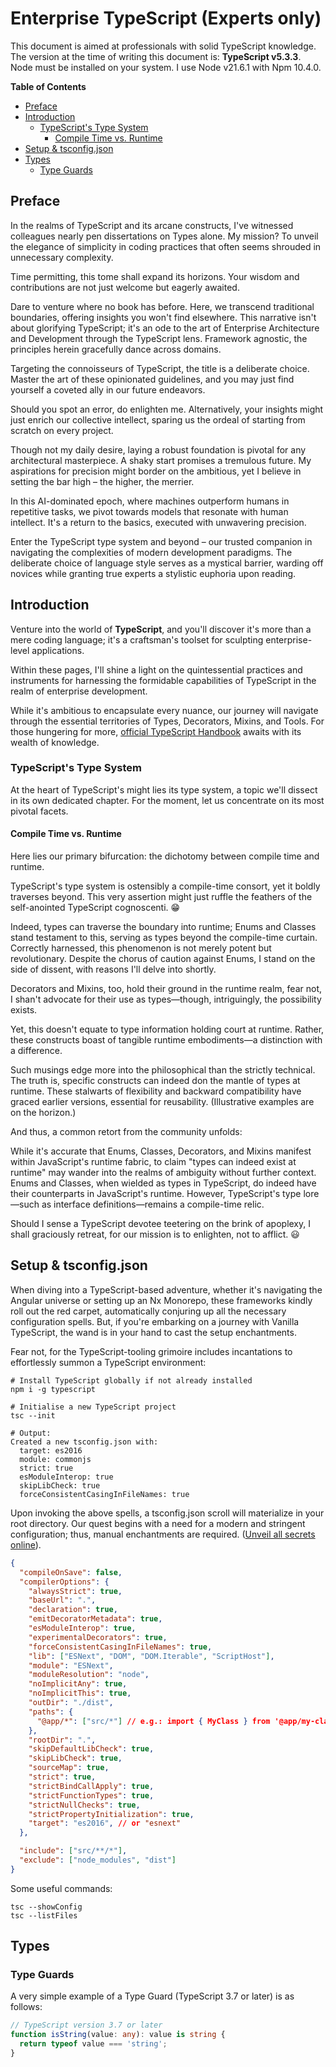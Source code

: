 # Enterprise TypeScript (Experts only)

This document is aimed at professionals with solid TypeScript knowledge. The version at the time of writing this document is: **TypeScript v5.3.3**. Node must be installed on your system. I use Node v21.6.1 with Npm 10.4.0.

**Table of Contents**

<!-- @import "[TOC]" {cmd="toc" depthFrom=2 depthTo=6 orderedList=false} -->

<!-- code_chunk_output -->

- [Preface](#preface)
- [Introduction](#introduction)
  - [TypeScript's Type System](#typescripts-type-system)
    - [Compile Time vs. Runtime](#compile-time-vs-runtime)
- [Setup & tsconfig.json](#setup--tsconfigjson)
- [Types](#types)
  - [Type Guards](#type-guards)

<!-- /code_chunk_output -->

## Preface

In the realms of TypeScript and its arcane constructs, I've witnessed colleagues nearly pen dissertations on Types alone. My mission? To unveil the elegance of simplicity in coding practices that often seems shrouded in unnecessary complexity.

Time permitting, this tome shall expand its horizons. Your wisdom and contributions are not just welcome but eagerly awaited.

Dare to venture where no book has before. Here, we transcend traditional boundaries, offering insights you won't find elsewhere. This narrative isn't about glorifying TypeScript; it's an ode to the art of Enterprise Architecture and Development through the TypeScript lens. Framework agnostic, the principles herein gracefully dance across domains.

Targeting the connoisseurs of TypeScript, the title is a deliberate choice. Master the art of these opinionated guidelines, and you may just find yourself a coveted ally in our future endeavors.

Should you spot an error, do enlighten me. Alternatively, your insights might just enrich our collective intellect, sparing us the ordeal of starting from scratch on every project.

Though not my daily desire, laying a robust foundation is pivotal for any architectural masterpiece. A shaky start promises a tremulous future. My aspirations for precision might border on the ambitious, yet I believe in setting the bar high – the higher, the merrier.

In this AI-dominated epoch, where machines outperform humans in repetitive tasks, we pivot towards models that resonate with human intellect. It's a return to the basics, executed with unwavering precision.

Enter the TypeScript type system and beyond – our trusted companion in navigating the complexities of modern development paradigms. The deliberate choice of language style serves as a mystical barrier, warding off novices while granting true experts a stylistic euphoria upon reading.

## Introduction

Venture into the world of **TypeScript**, and you'll discover it's more than a mere coding language; it's a craftsman's toolset for sculpting enterprise-level applications.

Within these pages, I'll shine a light on the quintessential practices and instruments for harnessing the formidable capabilities of TypeScript in the realm of enterprise development.

While it's ambitious to encapsulate every nuance, our journey will navigate through the essential territories of Types, Decorators, Mixins, and Tools. For those hungering for more, [official TypeScript Handbook](https://www.typescriptlang.org/docs/handbook/intro.html) awaits with its wealth of knowledge.

### TypeScript's Type System

At the heart of TypeScript's might lies its type system, a topic we'll dissect in its own dedicated chapter. For the moment, let us concentrate on its most pivotal facets.

#### Compile Time vs. Runtime

Here lies our primary bifurcation: the dichotomy between compile time and runtime.

TypeScript's type system is ostensibly a compile-time consort, yet it boldly traverses beyond. This very assertion might just ruffle the feathers of the self-anointed TypeScript cognoscenti. 😁

Indeed, types can traverse the boundary into runtime; Enums and Classes stand testament to this, serving as types beyond the compile-time curtain. Correctly harnessed, this phenomenon is not merely potent but revolutionary. Despite the chorus of caution against Enums, I stand on the side of dissent, with reasons I'll delve into shortly.

Decorators and Mixins, too, hold their ground in the runtime realm, fear not, I shan't advocate for their use as types—though, intriguingly, the possibility exists.

Yet, this doesn't equate to type information holding court at runtime. Rather, these constructs boast of tangible runtime embodiments—a distinction with a difference.

Such musings edge more into the philosophical than the strictly technical. The truth is, specific constructs can indeed don the mantle of types at runtime. These stalwarts of flexibility and backward compatibility have graced earlier versions, essential for reusability. (Illustrative examples are on the horizon.)

And thus, a common retort from the community unfolds:

While it's accurate that Enums, Classes, Decorators, and Mixins manifest within JavaScript's runtime fabric, to claim "types can indeed exist at runtime" may wander into the realms of ambiguity without further context. Enums and Classes, when wielded as types in TypeScript, do indeed have their counterparts in JavaScript's runtime. However, TypeScript's type lore—such as interface definitions—remains a compile-time relic.

Should I sense a TypeScript devotee teetering on the brink of apoplexy, I shall graciously retreat, for our mission is to enlighten, not to afflict. 😃

## Setup & tsconfig.json

When diving into a TypeScript-based adventure, whether it's navigating the Angular universe or setting up an Nx Monorepo, these frameworks kindly roll out the red carpet, automatically conjuring up all the necessary configuration spells. But, if you're embarking on a journey with Vanilla TypeScript, the wand is in your hand to cast the setup enchantments.

Fear not, for the TypeScript-tooling grimoire includes incantations to effortlessly summon a TypeScript environment:

```shell
# Install TypeScript globally if not already installed
npm i -g typescript

# Initialise a new TypeScript project
tsc --init

# Output:
Created a new tsconfig.json with:
  target: es2016
  module: commonjs
  strict: true
  esModuleInterop: true
  skipLibCheck: true
  forceConsistentCasingInFileNames: true

```

Upon invoking the above spells, a tsconfig.json scroll will materialize in your root directory. Our quest begins with a need for a modern and stringent configuration; thus, manual enchantments are required. ([Unveil all secrets online](https://www.typescriptlang.org/tsconfig)).

```json
{
  "compileOnSave": false,
  "compilerOptions": {
    "alwaysStrict": true,
    "baseUrl": ".",
    "declaration": true,
    "emitDecoratorMetadata": true,
    "esModuleInterop": true,
    "experimentalDecorators": true,
    "forceConsistentCasingInFileNames": true,
    "lib": ["ESNext", "DOM", "DOM.Iterable", "ScriptHost"],
    "module": "ESNext",
    "moduleResolution": "node",
    "noImplicitAny": true,
    "noImplicitThis": true,
    "outDir": "./dist",
    "paths": {
      "@app/*": ["src/*"] // e.g.: import { MyClass } from '@app/my-class';
    },
    "rootDir": ".",
    "skipDefaultLibCheck": true,
    "skipLibCheck": true,
    "sourceMap": true,
    "strict": true,
    "strictBindCallApply": true,
    "strictFunctionTypes": true,
    "strictNullChecks": true,
    "strictPropertyInitialization": true,
    "target": "es2016", // or "esnext"
  },

  "include": ["src/**/*"],
  "exclude": ["node_modules", "dist"]
}
```

Some useful commands:

```shell
tsc --showConfig
tsc --listFiles
```

## Types

### Type Guards

A very simple example of a Type Guard (TypeScript 3.7 or later) is as follows:

```typescript
// TypeScript version 3.7 or later
function isString(value: any): value is string {
  return typeof value === 'string';
}
```
